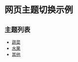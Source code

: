 
# 网页主题切换示例

## 主题列表

- [蔬菜](#蔬菜)
- [水果](#水果)
- [其他](#其他)

<div id="content">
  </div>

<script> 
 function loadTheme(themeId, targetDivId) {
  let contentDiv = document.getElementById(targetDivId);
  let themeContent = '';

  switch (themeId) {
    case '蔬菜':
       themeContent = `
         <h2>蔬菜</h2>
         <ul>
          <li><a href="#蔬菜-Asparagus (芦笋)" onclick="loadSubTheme('蔬菜-Asparagus (芦笋)'); return right;">Asparagus (芦笋)</a></li>
          <li><a href="#蔬菜-子主题二" onclick="loadSubTheme('蔬菜-子主题二'); return false;">根茎类</a></li>
         </ul>
        <div id="subContent">
          </div>
      `;
      break;
    case '水果':
      themeContent = `
          <h2>水果</h2>
          <ul>
            <li><a href="#水果-苹果" onclick="loadSubTheme('水果-苹果'); return false;">苹果</a></li>
             <li><a href="#水果-子主题二" onclick="loadSubTheme('水果-子主题二'); return false;">浆果类</a></li>
          </ul>
            <div id="subContent">
            </div>
        `;
      break;
    case '其他':
      themeContent = `
          <h2>其他</h2>
          <ul>
            <li><a href="#其他-子主题一" onclick="loadSubTheme('其他-子主题一'); return false;">坚果类</a></li>
            <li><a href="#其他-子主题二" onclick="loadSubTheme('其他-子主题二'); return false;">菌菇类</a></li>
          </ul>
            <div id="subContent">
            </div>
        `;
      break;
    default:
      themeContent = '<p>请选择一个主题。</p>';
  }

  contentDiv.innerHTML = themeContent;
}

    contentDiv.innerHTML = themeContent;
  }

  function loadSubTheme(subThemeId) {
    let subContentDiv = document.getElementById('subContent');
    let subThemeContent = '';

    switch (subThemeId) {
      case '蔬菜-子主题一':
        subThemeContent = '<p>蔬菜的叶菜类内容。</p>';
        break;
      case '蔬菜-子主题二':
        subThemeContent = '<p>蔬菜的根茎类内容。</p>';
        break;
      case '水果-子主题一':
        subThemeContent = '<p>水果的柑橘类内容。</p>';
        break;
      case '水果-子主题二':
        subThemeContent = '<p>水果的浆果类内容。</p>';
        break;
      case '其他-子主题一':
        subThemeContent = '<p>其他的坚果类内容。</p>';
        break;
      case '其他-子主题二':
        subThemeContent = '<p>其他的菌菇类内容。</p>';
        break;
      default:
        subThemeContent = '<p>请选择一个子主题。</p>';
    }

    subContentDiv.innerHTML = subThemeContent;
  }

## 食物资料

<div id="food-data">
  <div class="food-item" data-name="苹果">
    <h3><a href="#apple-page">苹果</a></h3>
    <p><strong>利：</strong>维生素C、膳食纤维、抗氧化剂、钾。</p>
    <p><strong>弊：</strong>果糖、农药残留。</p>
  </div>
  <div class="food-item" data-name="香蕉">
    <h3><a href="#banana-page">香蕉</a></h3>
    <p><strong>利：</strong>钾、膳食纤维、维生素B6、碳水化合物。</p>
    <p><strong>弊：</strong>糖分、过敏。</p>
  </div>
  <div class="food-item" data-name="菠菜">
    <h3><a href="#spinach-page">菠菜</a></h3>
    <p><strong>利：</strong>维生素K、维生素A、铁、叶酸。</p>
    <p><strong>弊：</strong>草酸、硝酸盐。</p>
  </div>
  <div class="food-item" data-name="鸡蛋">
    <h3><a href="#egg-page">鸡蛋</a></h3>
    <p><strong>利：</strong>优质蛋白质、胆碱、叶黄素和玉米黄素、多种维生素和矿物质。</p>
    <p><strong>弊：</strong>胆固醇、过敏。</p>
  </div>
    <div class="food-item" data-name="牛肉">
    <h3><a href="#beef-page">牛肉</a></h3>
    <p><strong>利：</strong>优质蛋白质、铁、锌、维生素B12。</p>
    <p><strong>弊：</strong>饱和脂肪和胆固醇、加工牛肉的有害物质。</p>
  </div>
    <div class="food-item" data-name="三文鱼">
    <h3><a href="#salmon-page">三文鱼</a></h3>
    <p><strong>利：</strong>Omega-3脂肪酸、优质蛋白质、维生素D。</p>
    <p><strong>弊：</strong>重金属、过敏。</p>
  </div>
    <div class="food-item" data-name="坚果">
    <h3><a href="#nut-page">坚果（如杏仁）</a></h3>
    <p><strong>利：</strong>健康脂肪、膳食纤维、维生素E、镁。</p>
    <p><strong>弊：</strong>能量、过敏。</p>
  </div>
    <div class="food-item" data-name="牛奶">
    <h3><a href="#milk-page">牛奶</a></h3>
    <p><strong>利：</strong>钙、蛋白质、维生素D。</p>
    <p><strong>弊：</strong>乳糖、饱和脂肪。</p>
  </div>
</div>

  // 初始加载第一个主题
  loadTheme('水果');
  loadTheme('蔬菜');
  loadTheme('其他');
</script>
